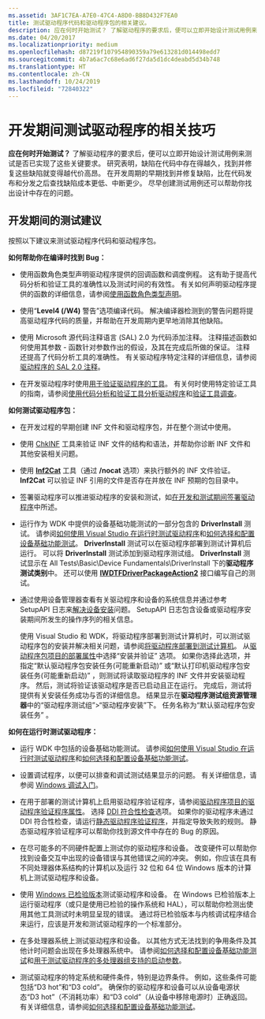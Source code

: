 ```yaml
---
ms.assetid: 3AF1C7EA-A7E0-47C4-A8D0-BB8D432F7EA0
title: 测试驱动程序代码和驱动程序包的相关建议。
description: 应在何时开始测试？ 了解驱动程序的要求后，便可以立即开始设计测试用例来测试是否已实现了这些关键要求。
ms.date: 04/20/2017
ms.localizationpriority: medium
ms.openlocfilehash: d87219f107954890359a79e613281d014498edd7
ms.sourcegitcommit: 4b7a6ac7c68e6ad6f27da5d1dc4deabd5d34b748
ms.translationtype: HT
ms.contentlocale: zh-CN
ms.lasthandoff: 10/24/2019
ms.locfileid: "72840322"
---
```

# <a name="tips-for-testing-drivers-during-development"></a>开发期间测试驱动程序的相关技巧

**应在何时开始测试？** 了解驱动程序的要求后，便可以立即开始设计测试用例来测试是否已实现了这些关键要求。 研究表明，缺陷在代码中存在得越久，找到并修复这些缺陷就变得越代价高昂。 在开发周期的早期找到并修复缺陷，比在代码发布和分发之后查找缺陷成本更低、中断更少。 尽早创建测试用例还可以帮助你找出设计中存在的问题。

## <a name="span-idsuggestions_for_testing_driversspanspan-idsuggestions_for_testing_driversspansuggestions-for-testing-during-development"></a><span id="suggestions_for_testing_drivers"></span><span id="SUGGESTIONS_FOR_TESTING_DRIVERS"></span>开发期间的测试建议


按照以下建议来测试驱动程序代码和驱动程序包。

**如何帮助你在编译时找到 Bug：**

-   使用函数角色类型声明驱动程序提供的回调函数和调度例程。 这有助于提高代码分析和验证工具的准确性以及测试时间的有效性。 有关如何声明驱动程序提供的函数的详细信息，请参阅[使用函数角色类型声明](https://docs.microsoft.com/windows-hardware/drivers/devtest/using-function-role-type-declarations)。

-   使用“**Level4 (/W4)** 警告”选项编译代码。 解决编译器检测到的警告问题将提高驱动程序代码的质量，并帮助在开发周期内更早地消除其他缺陷。
-   使用 Microsoft 源代码注释语言 (SAL) 2.0 为代码添加注释。 注释描述函数如何使用其参数 - 函数针对参数作出的假设，及其在完成后所做的保证。 注释还提高了代码分析工具的准确性。 有关驱动程序特定注释的详细信息，请参阅[驱动程序的 SAL 2.0 注释](https://docs.microsoft.com/windows-hardware/drivers/devtest/sal-2-annotations-for-windows-drivers)。
-   在开发驱动程序时使用[用于验证驱动程序的工具](https://docs.microsoft.com/windows-hardware/drivers/devtest/tools-for-verifying-drivers)。 有关何时使用特定验证工具的指南，请参阅[使用代码分析和验证工具分析驱动程序](analyzing-driver-quality-by-using-code-analysis-tools.md)和[验证工具调查](https://docs.microsoft.com/windows-hardware/drivers/devtest/survey-of-verification-tools)。

**如何测试驱动程序包：**

-   在开发过程的早期创建 INF 文件和驱动程序包，并在整个测试中使用。

-   使用 [ChkINF](https://docs.microsoft.com/windows-hardware/drivers/devtest/chkinf) 工具来验证 INF 文件的结构和语法，并帮助你诊断 INF 文件和其他安装相关问题。

-   使用 [**Inf2Cat**](https://docs.microsoft.com/windows-hardware/drivers/devtest/inf2cat) 工具（通过 **/nocat** 选项）来执行额外的 INF 文件验证。 **Inf2Cat** 可以验证 INF 引用的文件是否存在并放在 INF 预期的包目录中。

-   签署驱动程序可以推进驱动程序的安装和测试，如[在开发和测试期间签署驱动程序](https://docs.microsoft.com/windows-hardware/drivers/install/signing-drivers-during-development-and-test)中所述。

-   运行作为 WDK 中提供的设备基础功能测试的一部分包含的 **DriverInstall** 测试。 请参阅[如何使用 Visual Studio 在运行时测试驱动程序](testing-a-driver-at-runtime.md)和[如何选择和配置设备基础功能测试](how-to-select-and-configure-the-device-fundamental-tests.md)。 **DriverInstall** 测试可以在驱动程序部署到测试计算机后运行。 可以将 **DriverInstall** 测试添加到驱动程序测试组。 **DriverInstall** 测试显示在 All Tests\\Basic\\Device Fundamentals\\DriverInstall 下的**驱动程序测试类别**中。 还可以使用 [**IWDTFDriverPackageAction2**](https://docs.microsoft.com/windows-hardware/drivers/ddi/wdtfdriverpackageaction/nn-wdtfdriverpackageaction-iwdtfdriverpackageaction2) 接口编写自己的测试。

-   通过使用设备管理器查看有关驱动程序和设备的系统信息并通过参考 SetupAPI 日志来[解决设备安装](https://docs.microsoft.com/windows-hardware/drivers/install/troubleshooting-device-and-driver-installations)问题。 SetupAPI 日志包含设备或驱动程序安装期间所发生的操作序列的相关信息。

    使用 Visual Studio 和 WDK，将驱动程序部署到测试计算机时，可以测试驱动程序包的安装并解决相关问题，请参阅[将驱动程序部署到测试计算机](deploying-a-driver-to-a-test-computer.md)。 从[驱动程序包项目的部署属性](deployment-properties-for-driver-projects.md)中选择“安装并验证”  选项。 如果你选择此选项，并指定“默认驱动程序包安装任务(可能重新启动)”  或“默认打印机驱动程序包安装任务(可能重新启动)”  ，则测试将读取驱动程序的 INF 文件并安装驱动程序。 然后，测试将验证该驱动程序是否已启动且正在运行。 完成后，测试将提供有关安装任务成功与否的详细信息。 结果显示在**驱动程序测试组资源管理器**中的“驱动程序测试组”&gt;“驱动程序安装”下。 任务名称为“默认驱动程序包安装任务”  。

**如何在运行时测试驱动程序：**

-   运行 WDK 中包括的设备基础功能测试。 请参阅[如何使用 Visual Studio 在运行时测试驱动程序](testing-a-driver-at-runtime.md)和[如何选择和配置设备基础功能测试](how-to-select-and-configure-the-device-fundamental-tests.md)。

-   设置调试程序，以便可以排查和调试测试结果显示的问题。 有关详细信息，请参阅 [Windows 调试入门](https://docs.microsoft.com/windows-hardware/drivers/debugger/getting-started-with-windows-debugging)。
 
-   在用于部署的测试计算机上启用驱动程序验证程序，请参阅[驱动程序项目的驱动程序验证程序属性](driver-verifier-properties-for--driver-projects.md)。 选择 [DDI 符合性检查](https://docs.microsoft.com/windows-hardware/drivers/devtest/ddi-compliance-checking)选项。 如果你的驱动程序未通过 DDI 符合性检查，请运行[静态驱动程序验证程序](https://docs.microsoft.com/windows-hardware/drivers/devtest/static-driver-verifier)，并指定导致失败的规则。 静态驱动程序验证程序可以帮助你找到源文件中存在的 Bug 的原因。
-   在尽可能多的不同硬件配置上测试你的驱动程序和设备。 改变硬件可以帮助你找到设备交互中出现的设备错误与其他错误之间的冲突。 例如，你应该在具有不同处理器体系结构的计算机以及运行 32 位和 64 位 Windows 版本的计算机上测试驱动程序和设备。

-   使用 [Windows 已检验版本](https://docs.microsoft.com/windows-hardware/drivers/devtest/checked-build-of-windows)测试驱动程序和设备。 在 Windows 已检验版本上运行驱动程序（或只是使用已检验的操作系统和 HAL），可以帮助你检测出使用其他工具测试时未明显呈现的错误。 通过将已检验版本与内核调试程序结合来运行，应该是开发和测试驱动程序的一个标准部分。
-   在多处理器系统上测试驱动程序和设备。 以其他方式无法找到的争用条件及其他计时问题会出现在多处理器系统中。 请参阅[如何选择和配置设备基础功能测试](how-to-select-and-configure-the-device-fundamental-tests.md)和[用于测试驱动程序的多处理器组支持的启动参数](https://docs.microsoft.com/windows-hardware/drivers/devtest/boot-parameters-to-test-drivers-for-multiple-processor-group-support)。

-   测试驱动程序的特定系统和硬件条件，特别是边界条件。 例如，这些条件可能包括“D3 hot”和“D3 cold”。 确保你的驱动程序和设备可以从设备电源状态“D3 hot”（不消耗功率）和“D3 cold”（从设备中移除电源时）正确返回。 有关详细信息，请参阅[如何选择和配置设备基础功能测试](how-to-select-and-configure-the-device-fundamental-tests.md)。
